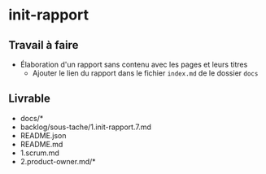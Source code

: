 # init-rapport
## Travail à faire
- Élaboration d'un rapport sans contenu avec les pages et leurs titres
    - Ajouter le lien du rapport dans le fichier `index.md` de le dossier `docs`
  
## Livrable
  
- docs/*
- backlog/sous-tache/1.init-rapport.7.md
- README.json
- README.md
- 1.scrum.md
- 2.product-owner.md/*
  
  
